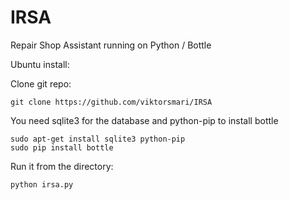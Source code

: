 IRSA
=====

Repair Shop Assistant running on Python / Bottle


Ubuntu install:

Clone git repo:

    git clone https://github.com/viktorsmari/IRSA
 
You need sqlite3 for the database and python-pip to install bottle

    sudo apt-get install sqlite3 python-pip
    sudo pip install bottle
 

Run it from the directory:

    python irsa.py
   
